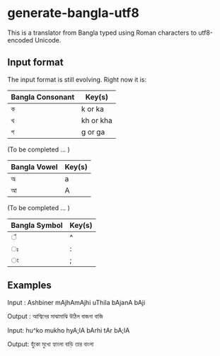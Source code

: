 # generate-bangla-utf8

This is a translator from Bangla typed using Roman characters to utf8-encoded Unicode.

## Input format

The input format is still evolving. Right now it is:

| Bangla Consonant |  Key(s)    |
| ---------------- | ---------- |
|   ক              |  k or ka   |
|   খ              |  kh or kha |
|   গ              |  g or ga   |

(To be completed ... )

| Bangla Vowel | Key(s) |
| ------------ | ------ |
|     অ        |   a    |
|     আ        |   A    |

(To be completed ... )

| Bangla Symbol | Key(s) |
| ------------- | ------ |
|      ঁ        |    ^   |
|      ঃ        |    :   |
|       ং       |    ;   |


## Examples

Input  : Ashbiner mAjhAmAjhi uThila bAjanA bAji

Output : আশ্বিনের মাঝামাঝি উঠিল বাজনা বাজি

Input: hu^ko mukho hyA;lA bArhi tAr bA;lA

Output: হুঁকো মুখো হ্যাংলা বাড়ি তার বাংলা
